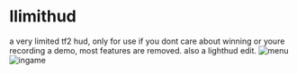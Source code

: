 # llimithud
 a very limited tf2 hud, only for use if you dont care about winning or youre recording a demo, most features are removed. also a lighthud edit.
 ![menu](https://i.imgur.com/Qa1EmSZ.jpeg)
 ![ingame](https://i.imgur.com/IucW5yC.jpeg)
